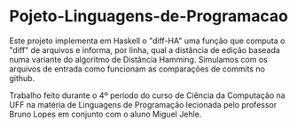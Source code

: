 # Pojeto-Linguagens-de-Programacao
Este projeto implementa em Haskell o "diff-HA" uma função que computa o "diff" de arquivos e informa, por linha, qual a distância de edição baseada numa variante do algoritmo de Distância Hamming. Simulamos com os arquivos de entrada como funcionam as comparações de commits no github.

Trabalho feito durante o 4º período do curso de Ciência da Computação na UFF na matéria de Linguagens de Programação lecionada pelo professor Bruno Lopes em conjunto com o aluno Miguel Jehle.
